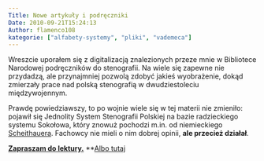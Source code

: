 ```yaml
---
Title: Nowe artykuły i podręczniki
Date: 2010-09-21T15:24:13
Author: flamenco108
kategorie: ["alfabety-systemy", "pliki", "vademeca"]
---
```


Wreszcie uporałem się z digitalizacją znalezionych przeze mnie w
Bibliotece Narodowej podręczników do stenografii. Na wiele się zapewne
nie przydadzą, ale przynajmniej pozwolą zdobyć jakieś wyobrażenie, dokąd
zmierzały prace nad polską stenografią w dwudziestoleciu międzywojennym.

Prawdę powiedziawszy, to po wojnie wiele się w tej materii nie zmieniło:
pojawił się Jednolity System Stenografii Polskiej na bazie radzieckiego
systemu Sokołowa, który znowuż pochodzi m.in. od niemieckiego
[Scheithauera](http://www.schreibfit.de/leseprobe_stenobuch.pdf). Fachowcy
nie mieli o nim dobrej opinii, **ale przecież działał**.

[**Zapraszam do lektury.**](https://archive.org/search.php?query=shorthand-polish)
**[Albo tutaj](https://www.stenografia.pl/repo/)
